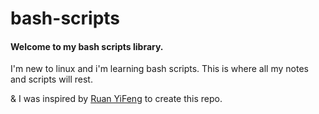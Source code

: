 # bash-scripts
#### Welcome to my bash scripts library.
I'm new to linux and i'm learning bash scripts. This is where all my notes and scripts will rest.

& I was inspired by [Ruan YiFeng](https://github.com/ruanyf/simple-bash-scripts) to create this repo.
